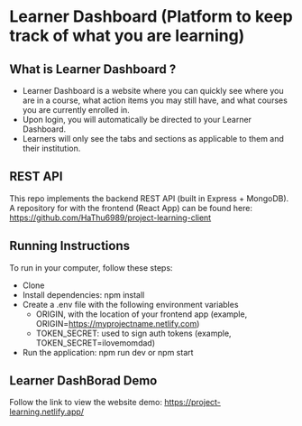 # Learner Dashboard (Platform to keep track of what you are learning)

## What is Learner Dashboard ?

- Learner Dashboard is a website where you can quickly see where you are in a course, what action items you may still have, and what courses you are currently enrolled in.
- Upon login, you will automatically be directed to your Learner Dashboard.
- Learners will only see the tabs and sections as applicable to them and their institution.

## REST API

This repo implements the backend REST API (built in Express + MongoDB).
A repository for with the frontend (React App) can be found here: https://github.com/HaThu6989/project-learning-client

## Running Instructions

To run in your computer, follow these steps:

- Clone
- Install dependencies: npm install
- Create a .env file with the following environment variables
  - ORIGIN, with the location of your frontend app (example, ORIGIN=https://myprojectname.netlify.com)
  - TOKEN_SECRET: used to sign auth tokens (example, TOKEN_SECRET=ilovemomdad)
- Run the application: npm run dev or npm start

## Learner DashBorad Demo

Follow the link to view the website demo:
https://project-learning.netlify.app/
